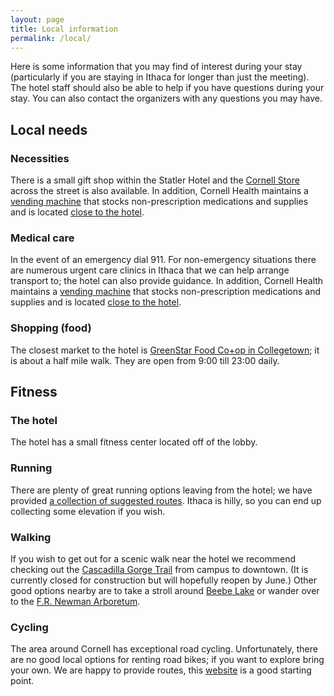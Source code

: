 ```yaml
---
layout: page
title: Local information
permalink: /local/
---
```


Here is some information that you may find of interest during your stay (particularly if you are staying in Ithaca for longer than just the meeting). The hotel staff should also be able to help if you have questions during your stay. You can also contact the organizers with any questions you may have.

## Local needs

### Necessities

There is a small gift shop within the Statler Hotel and the [Cornell Store](https://www.cornellstore.com/) across the street is also available. In addition, Cornell Health maintains a [vending machine](https://health.cornell.edu/services/pharmacy/vending) that stocks non-prescription medications and supplies and is located [close to the hotel](https://health.cornell.edu/get-care/getting-here). 

### Medical care

In the event of an emergency dial 911. For non-emergency situations there are numerous urgent care clinics in Ithaca that we can help arrange transport to; the hotel can also provide guidance. In addition, Cornell Health maintains a [vending machine](https://health.cornell.edu/services/pharmacy/vending) that stocks non-prescription medications and supplies and is located [close to the hotel](https://health.cornell.edu/get-care/getting-here). 

### Shopping (food)

The closest market to the hotel is [GreenStar Food Co+op in Collegetown](https://greenstar.coop/collegetown/); it is about a half mile walk. They are open from 9:00 till 23:00 daily.

## Fitness

### The hotel

The hotel has a small fitness center located off of the lobby.

### Running 

There are plenty of great running options leaving from the hotel; we have provided [a collection of suggested routes](/running/). Ithaca is hilly, so you can end up collecting some elevation if you wish.

### Walking

If you wish to get out for a scenic walk near the hotel we recommend checking out the [Cascadilla Gorge Trail](https://www.gofingerlakes.org/locations/cascadilla-gorge-trail/) from campus to downtown. (It is currently closed for construction but will hopefully reopen by June.) Other good options nearby are to take a stroll around [Beebe Lake](https://cornellbotanicgardens.org/location/beebe-lake-and-woods/) or wander over to the [F.R. Newman Arboretum](https://cornellbotanicgardens.org/explore/in-f-r-newman-arboretum/).


### Cycling

The area around Cornell has exceptional road cycling. Unfortunately, there are no good local options for renting road bikes; if you want to explore bring your own. We are happy to provide routes, this [website](https://sites.google.com/view/cyclingithaca/home) is a good starting point.